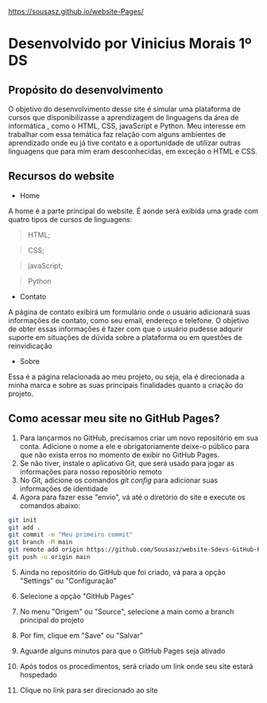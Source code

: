 https://sousasz.github.io/website-Pages/

# Desenvolvido por Vinicius Morais 1º DS

## Propósito do desenvolvimento

O objetivo do desenvolvimento desse site é simular uma plataforma de cursos que disponibilizasse a aprendizagem de linguagens da área de informática , como o HTML, CSS, javaScript e Python. Meu interesse em trabalhar com essa temática faz relação com alguns ambientes de aprendizado onde eu já tive contato e a oportunidade de utilizar outras linguagens que para mim eram desconhecidas, em exceção o HTML e CSS. 


## Recursos do website 


- Home

A home é a parte principal do website. É aonde será exibida uma grade com quatro tipos de cursos de linguagens:<br>

> HTML;


> CSS;


> javaScript;

> Python


- Contato

A página de contato exibirá um formulário onde o usuário adicionará suas informações de contato, como seu email, endereço e telefone. O objetivo de obter essas informações é fazer com que o usuário pudesse adqurir suporte em situações de dúvida sobre a plataforma ou em questões de reinvidicação

- Sobre

Essa é a página relacionada ao meu projeto, ou seja, ela é direcionada a minha marca e sobre as suas principais finalidades quanto a criação do projeto.

## Como acessar meu site no GitHub Pages?

1. Para lançarmos no GitHub, precisamos criar um novo repositório em sua conta. Adicione o nome a ele e obrigatoriamente deixe-o público para que não exista erros no momento de exibir no GitHub Pages.
2. Se não tiver, instale o aplicativo Git, que será usado para jogar as informações para nosso repositório remoto
3. No Git, adicione os comandos _git config_ para adicionar suas informações de identidade
4. Agora para fazer esse "envio", vá até o diretório do site e execute os comandos abaixo:

```bash
git init
git add .
git commit -m "Meu primeiro commit"
git branch -M main
git remote add origin https://github.com/Sousasz/website-Sdevs-GitHub-Pages.git
git push -u origin main
```


5. Ainda no repositório do GitHub que foi criado, vá para a opção "Settings" ou "Configuração"

6. Selecione a opção "GitHub Pages"

7. No menu  "Origem" ou "Source", selecione a main como a branch principal do projeto

8. Por fim, clique em "Save" ou "Salvar"

9. Aguarde alguns minutos para que o GitHub Pages seja ativado

10. Após todos os procedimentos, será criado um link onde seu site estará hospedado

11. Clique no link para ser direcionado ao site  
